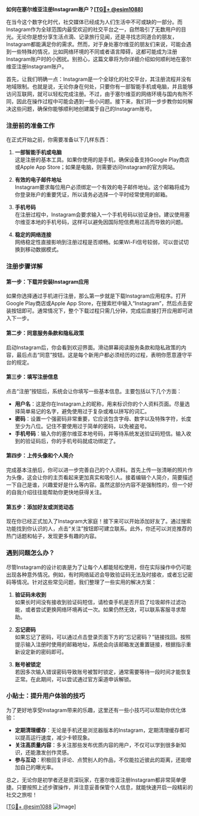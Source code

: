 **如何在塞尔维亚注册Instagram账户？[[TG💪+ @esim1088](https://t.me/s/esim1088)]**

在当今这个数字化时代，社交媒体已经成为人们生活中不可或缺的一部分。而Instagram作为全球范围内最受欢迎的社交平台之一，自然吸引了无数用户的目光。无论你是想分享生活点滴、记录旅行见闻，还是寻找志同道合的朋友，Instagram都能满足你的需求。然而，对于身处塞尔维亚的朋友们来说，可能会遇到一些特殊的情况，比如网络环境的不同或者语言障碍，这都可能成为注册Instagram账户时的小困扰。别担心，这篇文章将为你详细介绍如何顺利地在塞尔维亚注册Instagram账户。

首先，让我们明确一点：Instagram是一个全球化的社交平台，其注册流程并没有地域限制。也就是说，无论你身在何处，只要你有一部智能手机或电脑，并且能够访问互联网，就可以轻松完成注册。不过，由于塞尔维亚的网络环境与国内有所不同，因此在操作过程中可能会遇到一些小问题。接下来，我们将一步步教你如何解决这些问题，确保你能够顺利地创建属于自己的Instagram账号。

### 注册前的准备工作

在正式开始之前，你需要准备以下几样东西：

1. **一部智能手机或电脑**  
   这是注册的基本工具。如果你使用的是手机，确保设备支持Google Play商店或Apple App Store；如果是电脑，则需要访问Instagram的官方网站。

2. **有效的电子邮件地址**  
   Instagram要求每位用户必须绑定一个有效的电子邮件地址。这个邮箱将成为你登录账户的重要凭证，所以请务必选择一个平时经常使用的邮箱。

3. **手机号码**  
   在注册过程中，Instagram会要求输入一个手机号码以验证身份。建议使用塞尔维亚本地的手机号码，这样可以避免因国际短信费用过高而导致的问题。

4. **稳定的网络连接**  
   网络稳定性直接影响到注册过程是否顺畅。如果Wi-Fi信号较弱，可以尝试切换到移动数据模式。

### 注册步骤详解

#### 第一步：下载并安装Instagram应用
如果你选择通过手机进行注册，那么第一步就是下载Instagram应用程序。打开Google Play商店或Apple App Store，在搜索栏中输入“Instagram”，然后点击安装按钮即可。通常情况下，整个下载过程只需几分钟，完成后直接打开应用即可进入下一步。

#### 第二步：同意服务条款和隐私政策
启动Instagram后，你会看到欢迎界面。滑动屏幕阅读服务条款和隐私政策的内容，最后点击“同意”按钮。这是每个新用户都必须经历的过程，表明你愿意遵守平台的规定。

#### 第三步：填写注册信息
点击“注册”按钮后，系统会让你填写一些基本信息。主要包括以下几个方面：
- **用户名**：这是你在Instagram上的昵称，用来标识你的个人资料页面。尽量选择简单易记的名字，避免使用过于复杂或难以拼写的词汇。
- **密码**：设置一个强密码非常重要，它应该包含字母、数字以及特殊字符，长度至少为八位。记住不要使用过于简单的密码，以免被盗号。
- **手机号码**：输入你的塞尔维亚本地号码，并等待系统发送验证码短信。输入收到的验证码后，你的手机号码就成功绑定了。

#### 第四步：上传头像和个人简介
完成基本注册后，你可以进一步完善自己的个人资料。首先上传一张清晰的照片作为头像，这会让你的主页看起来更加真实和吸引人。接着编辑个人简介，简要描述一下自己是谁，兴趣爱好是什么等内容。虽然这部分内容不是强制性的，但一个好的自我介绍往往能帮助你更快地获得关注。

#### 第五步：添加好友或浏览动态
现在你已经正式加入了Instagram大家庭！接下来可以开始添加好友了。通过搜索功能找到你认识的人，点击“关注”按钮即可建立联系。此外，你还可以浏览推荐的热门话题和帖子，发现更多有趣的内容。

### 遇到问题怎么办？

尽管Instagram的设计初衷是为了让每个人都能轻松使用，但在实际操作中仍可能出现各种意外情况。例如，有时网络延迟会导致验证码无法及时接收，或者忘记密码等情况。针对这些常见问题，我们整理了一些实用的解决方案：

1. **验证码未收到**  
   如果长时间没有接收到验证码短信，请检查手机是否开启了垃圾邮件过滤功能，或者尝试更换网络环境再试一次。如果仍然无效，可以联系客服寻求帮助。

2. **忘记密码**  
   如果忘记了密码，可以通过点击登录页面下方的“忘记密码？”链接找回。按照提示输入注册时使用的邮箱地址，系统会向该邮箱发送重置链接，根据指示重新设定新的密码即可。

3. **账号被锁定**  
   若因多次输入错误密码导致账号被暂时锁定，通常需要等待一段时间才能恢复正常。在此期间，可以尝试通过官方渠道申诉解锁。

### 小贴士：提升用户体验的技巧

为了更好地享受Instagram带来的乐趣，这里还有一些小技巧可以帮助你优化体验：

- **定期清理缓存**：无论是手机还是浏览器版本的Instagram，定期清理缓存都可以提高运行速度，减少卡顿现象。
- **关注高质量内容**：多关注那些发布优质内容的用户，不仅可以学到很多新知识，还能激发创作灵感。
- **参与互动**：积极回复评论、点赞别人的作品，不仅能拉近彼此的距离，还能增加自己的曝光率。

总之，无论你是初学者还是资深玩家，在塞尔维亚注册Instagram都非常简单便捷。只要按照上述步骤操作，并注意妥善保管个人信息，就能快速开启一段精彩的社交之旅啦！

[[TG💪+ @esim1088](https://t.me/s/esim1088) ![Image](https://i.postimg.cc/4NQfJmqS/Snipaste-2025-05-13-00-14-12.png)]